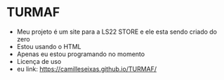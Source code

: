 # TURMAF

- Meu projeto é um site para a LS22 STORE e ele esta sendo criado do zero
- Estou usando o HTML
- Apenas eu estou programando no momento
- Licença de uso
- eu link: https://camilleseixas.github.io/TURMAF/
